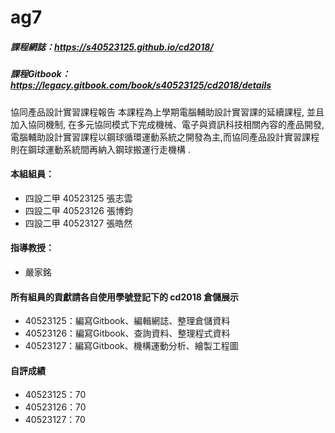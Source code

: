 # ag7

##### 課程網誌：https://s40523125.github.io/cd2018/

##### 課程Gitbook：https://legacy.gitbook.com/book/s40523125/cd2018/details

協同產品設計實習課程報告
本課程為上學期電腦輔助設計實習課的延續課程, 並且加入協同機制, 在多元協同模式下完成機械、電子與資訊科技相關內容的產品開發, 電腦輔助設計實習課程以鋼球循環運動系統之開發為主,而協同產品設計實習課程則在鋼球運動系統間再納入鋼球搬運行走機構 .

#### 本組組員：
* 四設二甲 40523125 張志雲
* 四設二甲 40523126 張博鈞
* 四設二甲 40523127 張皓然
#### 指導教授：
* 嚴家銘

#### 所有組員的貢獻請各自使用學號登記下的 cd2018 倉儲展示
* 40523125：編寫Gitbook、編輯網誌、整理倉儲資料
* 40523126：編寫Gitbook、查詢資料、整理程式資料
* 40523127：編寫Gitbook、機構運動分析、繪製工程圖

#### 自評成績
* 40523125：70
* 40523126：70
* 40523127：70
